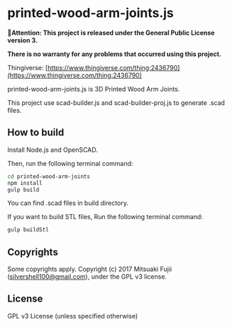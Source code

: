 # printed-wood-arm-joints.js

**Attention: This project is released under the General Public License version 3.**

**There is no warranty for any problems that occurred using this project.**

Thingiverse:
[https://www.thingiverse.com/thing:2436790](https://www.thingiverse.com/thing:2436790)

printed-wood-arm-joints.js is 3D Printed Wood Arm Joints.

This project use scad-builder.js and scad-builder-proj.js to generate .scad files.


## How to build

Install Node.js and OpenSCAD.

Then, run the following terminal command:

```bash
cd printed-wood-arm-joints
npm install
gulp build
```

You can find .scad files in build directory.

If you want to build STL files, Run the following terminal command:

```bash
gulp buildStl
```



## Copyrights

Some copyrights apply. Copyright (c) 2017 Mitsuaki Fujii (silvershell100@gmail.com), under the GPL v3 license. 


## License

GPL v3 License (unless specified otherwise)